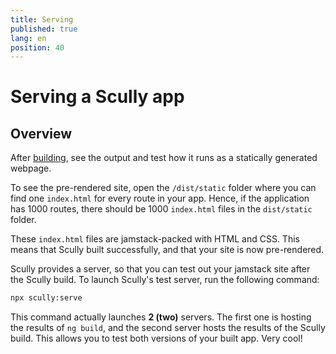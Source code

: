 ```yaml
---
title: Serving
published: true
lang: en
position: 40
---
```


# Serving a Scully app

## Overview

After [building](/docs/learn/getting-started/building), see the output and test how it runs as a statically generated webpage.

To see the pre-rendered site, open the `/dist/static` folder where you can find one `index.html` for every route in your app. Hence, if the application has 1000 routes, there should be 1000 `index.html` files in the `dist/static` folder.

These `index.html` files are jamstack-packed with HTML and CSS. This means that Scully built successfully, and that your site is now pre-rendered.

Scully provides a server, so that you can test out your jamstack site after the Scully build. To launch Scully's test server, run the following command:

```bash
npx scully:serve
```

This command actually launches **2 (two)** servers. The first one is hosting the results of `ng build`, and the second server hosts the results of the Scully build. This allows you to test both versions of your built app. Very cool!
